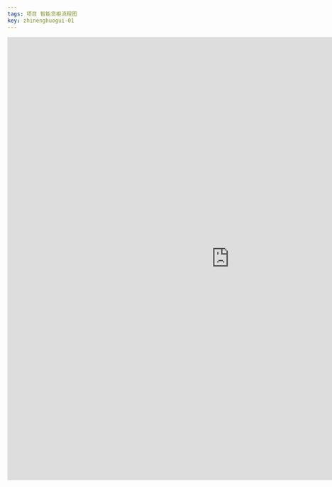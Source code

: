 ```yaml
---
tags: 项目 智能货柜流程图
key: zhinenghuogui-01
---
```


<iframe id="embed_dom" 
name="embed_dom" 
frameborder="0" 
style="display:block; 
width:1000px; 
height:1000px;" 
src="https://www.processon.com/embed/6434d0bff97848102a5d5f05?cid=6434d0bff97848102a5d5f08">
</iframe>

